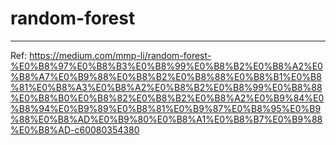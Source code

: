 # random-forest

---

Ref: https://medium.com/mmp-li/random-forest-%E0%B8%97%E0%B8%B3%E0%B8%99%E0%B8%B2%E0%B8%A2%E0%B8%A7%E0%B9%88%E0%B8%B2%E0%B8%88%E0%B8%B1%E0%B8%81%E0%B8%A3%E0%B8%A2%E0%B8%B2%E0%B8%99%E0%B8%88%E0%B8%B0%E0%B8%82%E0%B8%B2%E0%B8%A2%E0%B9%84%E0%B8%94%E0%B9%89%E0%B8%81%E0%B9%87%E0%B8%95%E0%B9%88%E0%B8%AD%E0%B9%80%E0%B8%A1%E0%B8%B7%E0%B9%88%E0%B8%AD-c60080354380